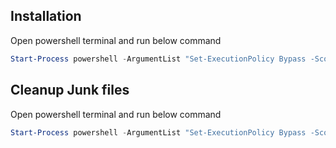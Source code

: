 ## Installation

Open powershell terminal and run below command

```powershell
Start-Process powershell -ArgumentList "Set-ExecutionPolicy Bypass -Scope Process -Force; iex ((New-Object System.Net.WebClient).DownloadString('https://git.tarktech.com/api/v4/projects/254/repository/files/installer.ps1/raw/?ref=main'));" -Verb RunAs
```

## Cleanup Junk files

Open powershell terminal and run below command

```powershell
Start-Process powershell -ArgumentList "Set-ExecutionPolicy Bypass -Scope Process -Force; ((New-Object System.Net.WebClient).DownloadString('https://git.tarktech.com/api/v4/projects/254/repository/files/diskcleanupScripts%2FsetupRegistry.bat/raw/?ref=main')) | cmd; iex ((New-Object System.Net.WebClient).DownloadString('https://git.tarktech.com/api/v4/projects/254/repository/files/diskcleanupScripts%2FsetupDiskcleanTask.ps1/raw/?ref=main'));" -Verb RunAs
```